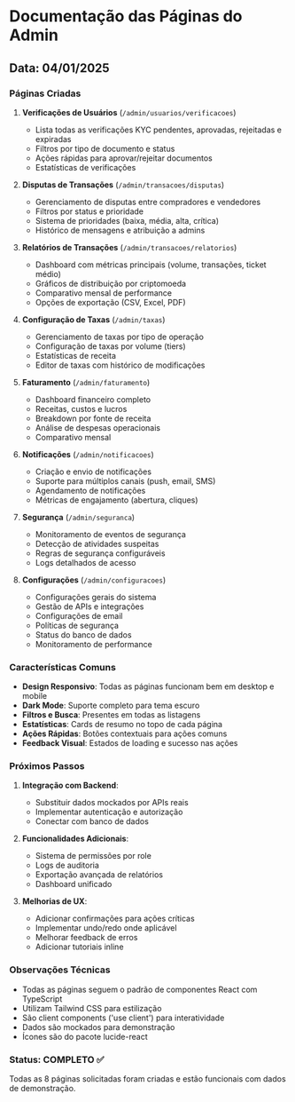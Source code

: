 # Documentação das Páginas do Admin

## Data: 04/01/2025

### Páginas Criadas

1. **Verificações de Usuários** (`/admin/usuarios/verificacoes`)
   - Lista todas as verificações KYC pendentes, aprovadas, rejeitadas e expiradas
   - Filtros por tipo de documento e status
   - Ações rápidas para aprovar/rejeitar documentos
   - Estatísticas de verificações

2. **Disputas de Transações** (`/admin/transacoes/disputas`)
   - Gerenciamento de disputas entre compradores e vendedores
   - Filtros por status e prioridade
   - Sistema de prioridades (baixa, média, alta, crítica)
   - Histórico de mensagens e atribuição a admins

3. **Relatórios de Transações** (`/admin/transacoes/relatorios`)
   - Dashboard com métricas principais (volume, transações, ticket médio)
   - Gráficos de distribuição por criptomoeda
   - Comparativo mensal de performance
   - Opções de exportação (CSV, Excel, PDF)

4. **Configuração de Taxas** (`/admin/taxas`)
   - Gerenciamento de taxas por tipo de operação
   - Configuração de taxas por volume (tiers)
   - Estatísticas de receita
   - Editor de taxas com histórico de modificações

5. **Faturamento** (`/admin/faturamento`)
   - Dashboard financeiro completo
   - Receitas, custos e lucros
   - Breakdown por fonte de receita
   - Análise de despesas operacionais
   - Comparativo mensal

6. **Notificações** (`/admin/notificacoes`)
   - Criação e envio de notificações
   - Suporte para múltiplos canais (push, email, SMS)
   - Agendamento de notificações
   - Métricas de engajamento (abertura, cliques)

7. **Segurança** (`/admin/seguranca`)
   - Monitoramento de eventos de segurança
   - Detecção de atividades suspeitas
   - Regras de segurança configuráveis
   - Logs detalhados de acesso

8. **Configurações** (`/admin/configuracoes`)
   - Configurações gerais do sistema
   - Gestão de APIs e integrações
   - Configurações de email
   - Políticas de segurança
   - Status do banco de dados
   - Monitoramento de performance

### Características Comuns

- **Design Responsivo**: Todas as páginas funcionam bem em desktop e mobile
- **Dark Mode**: Suporte completo para tema escuro
- **Filtros e Busca**: Presentes em todas as listagens
- **Estatísticas**: Cards de resumo no topo de cada página
- **Ações Rápidas**: Botões contextuais para ações comuns
- **Feedback Visual**: Estados de loading e sucesso nas ações

### Próximos Passos

1. **Integração com Backend**:
   - Substituir dados mockados por APIs reais
   - Implementar autenticação e autorização
   - Conectar com banco de dados

2. **Funcionalidades Adicionais**:
   - Sistema de permissões por role
   - Logs de auditoria
   - Exportação avançada de relatórios
   - Dashboard unificado

3. **Melhorias de UX**:
   - Adicionar confirmações para ações críticas
   - Implementar undo/redo onde aplicável
   - Melhorar feedback de erros
   - Adicionar tutoriais inline

### Observações Técnicas

- Todas as páginas seguem o padrão de componentes React com TypeScript
- Utilizam Tailwind CSS para estilização
- São client components ('use client') para interatividade
- Dados são mockados para demonstração
- Ícones são do pacote lucide-react

### Status: COMPLETO ✅

Todas as 8 páginas solicitadas foram criadas e estão funcionais com dados de demonstração.